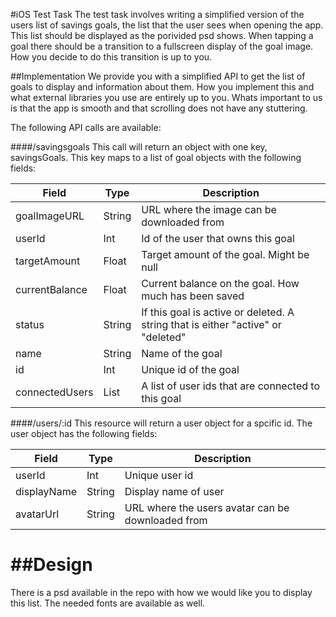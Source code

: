 #iOS Test Task
The test task involves writing a simplified version of the users list of savings goals, the list that the user sees when opening the app. This list should be displayed as the porivided psd shows. When tapping a goal there should be a transition to a fullscreen display of the goal image. How you decide to do this transition is up to you.

##Implementation
We provide you with a simplified API to get the list of goals to display and information about them. How you implement this and what external libraries you use are entirely up to you. Whats important to us is that the app is smooth and that scrolling does not have any stuttering.


The following API calls are available:

####/savingsgoals
This call will return an object with one key, savingsGoals. This key maps to a list of goal objects with the following fields:

| Field          | Type	     | Description |
| -------------- | --------- | ----------- |
| goalImageURL   | String    | URL where the image can be downloaded from |
| userId         | Int       | Id of the user that owns this goal |
| targetAmount   | Float     | Target amount of the goal. Might be null |
| currentBalance | Float     | Current balance on the goal. How much has been saved |
| status         | String    | If this goal is active or deleted. A string that is either "active" or "deleted" |
| name           | String    | Name of the goal |
| id             | Int       | Unique id of the goal |
| connectedUsers | List<Int> | A list of user ids that are connected to this goal |

####/users/:id
This resource will return a user object for a spcific id. The user object has the following fields:

| Field          | Type   | Description |
| -------------- | ------ | ----------- |
| userId         | Int    | Unique user id |
| displayName    | String | Display name of user |
| avatarUrl      | String | URL where the users avatar can be downloaded from |

##Design
=============
There is a psd available in the repo with how we would like you to display this list. The needed fonts are available as well.